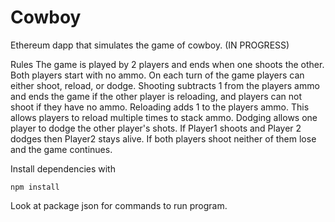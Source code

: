 # Cowboy
Ethereum dapp that simulates the game of cowboy. (IN PROGRESS)

Rules
The game is played by 2 players and ends when one shoots the other.  Both players start with no ammo.  On each turn of the game players can either shoot, reload, or dodge.  Shooting subtracts 1 from the players ammo and ends the game if the other player is reloading, and players can not shoot if they have no ammo.  Reloading adds 1 to the players ammo.  This allows players to reload multiple times to stack ammo. Dodging allows one player to dodge the other player's shots.  If Player1 shoots and Player 2 dodges then Player2 stays alive.  If both players shoot neither of them lose and the game continues.

Install dependencies with
```
npm install
```
Look at package json for commands to run program.
